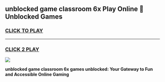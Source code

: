 
## unblocked game classroom 6x Play Online 👋 Unblocked Games
<h3>
<a href="https://premium.freeplayer.one?title=unblocked_game_classroom_6x&ref=19F">CLICK TO PLAY</a></h3>
<hr>

<h3>
<a href="https://premium.freeplayer.one?title=unblocked_game_classroom_6x&ref=19F">CLICK 2 PLAY</a>
  
</h3>

<a href="https://premium.freeplayer.one?title=unblocked_game_classroom_6x&ref=19F"><img src="https://clearcache.store/games.png"></a>


**unblocked game classroom 6x games unblocked: Your Gateway to Fun and Accessible Online Gaming**
